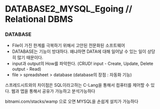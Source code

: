 # DATABASE2_MYSQL_Egoing // Relational DBMS
### DATABASE
- File이 가진 한계를 극복하기 위해서 고안된 전문화된 소프트웨어
- DATABASE는 기능이 방대하다. 왜냐하면 DATA에 대해 일어날 수 있는 일이 상당히 많기 때문이다.
- input과 output의 How를 파악한다.  (CRUD! input - Create, Update, Delete   output - Read) 
- file > spreadsheet > database (database의 장점 : 자동화 기능)

스프레드시트와의 차이점은 SQL이라고하는 C-Lang을 통해서 컴퓨터를 제어할 수 있다.
웹과 앱을 통해서 공유가 가능하고 분석가능하다

bitnami.com/stacks/wamp 으로 오면 MYSQL을 손쉽게 설치가 가능하다











